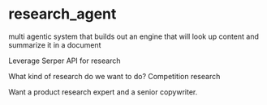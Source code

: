 # research_agent
multi agentic system that builds out an engine that will look up content and summarize it in a document


Leverage Serper API for research

What kind of research do we want to do?
Competition research


Want a product research expert and a senior copywriter.